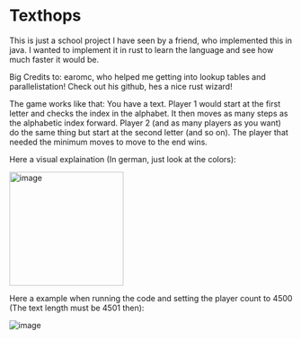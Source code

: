 # Texthops

This is just a school project I have seen by a friend, who implemented this in java. I wanted to implement it in rust to learn the language and see how much faster it would be.

Big Credits to: earomc, who helped me getting into lookup tables and parallelistation!
Check out his github, hes a nice rust wizard!

The game works like that:
You have a text. Player 1 would start at the first letter and checks the index in the alphabet. It then moves as many steps as the alphabetic index forward. Player 2 (and as many players as you want) do the same thing but start at the second letter (and so on). The player that needed the minimum moves to move to the end wins. 

Here a visual explaination (In german, just look at the colors):

<img width="203" alt="image" src="https://github.com/user-attachments/assets/72f68fa2-69cf-4359-b11c-736be3cd8a7e">

Here a example when running the code and setting the player count to 4500 (The text length must be 4501 then):

![image](https://github.com/user-attachments/assets/1ef3dfdf-8e83-46ea-9a45-566256f50038)


